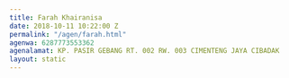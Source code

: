 ```yaml
---
title: Farah Khairanisa
date: 2018-10-11 10:22:00 Z
permalink: "/agen/farah.html"
agenwa: 6287773553362
agenalamat: KP. PASIR GEBANG RT. 002 RW. 003 CIMENTENG JAYA CIBADAK
layout: static
---
```


